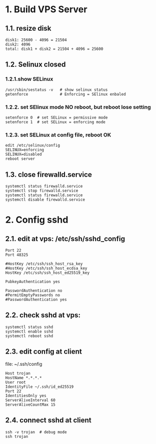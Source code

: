 
# 1. Build VPS Server
## 1.1. resize disk
    disk1: 25600 - 4096 = 21504
    disk2: 4096
    total: disk1 + disk2 = 21504 + 4096 = 25600
    
## 1.2. Selinux closed
### 1.2.1.show SELinux
    /usr/sbin/sestatus -v   # show selinux status
    getenforce              # Enforcing = SElinux enbaled
    
### 1.2.2. set SElinux mode NO reboot, but reboot lose setting
    setenforce 0  # set SELinux = permissive mode
    setenforce 1  # set SELinux = enforcing mode
    
### 1.2.3. set SELinux at config file, reboot OK
    edit /etc/selinux/config
    SELINUX=enforcing 
    SELINUX=disabled
    reboot server
  
## 1.3. close firewalld.service
    systemctl status firewalld.service
    systemctl stop firewalld.service
    systemctl status firewalld.service
    systemctl disable firewalld.service
    
  
# 2. Config sshd
## 2.1. edit at vps:  /etc/ssh/sshd_config
    Port 22
    Port 48325
  
    #HostKey /etc/ssh/ssh_host_rsa_key
    #HostKey /etc/ssh/ssh_host_ecdsa_key
    HostKey /etc/ssh/ssh_host_ed25519_key
    
    PubkeyAuthentication yes
  
    PasswordAuthentication no
    #PermitEmptyPasswords no
    #PasswordAuthentication yes
    
    
## 2.2. check sshd at vps:
    systemctl status sshd
    systemctl enable sshd
    systemctl reboot sshd
  
 
## 2.3. edit config at client 
   file: ~/.ssh/config
   
    Host trojan                              
    HostName *.*.*.*
    User root        
    IdentityFile ~/.ssh/id_ed25519  
    Port 22                     
    IdentitiesOnly yes
    ServerAliveInterval 60
    ServerAliveCountMax 15
    
## 2.4. connect sshd at client
    ssh -v trojan  # debug mode
    ssh trojan
   
   
  

  
